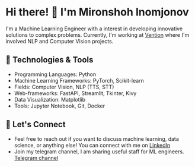 # Hi there! 👋 I'm Mironshoh Inomjonov

I'm a Machine Learning Engineer with a interest in developing innovative solutions to complex problems. Currently, I'm working at [Vention]([https://www.kpi.com/](https://ventionteams.com/)) where I'm involved NLP and Computer Vision projects. 
## 🔧 Technologies & Tools
- Programming Languages: Python
- Machine Learning Frameworks: PyTorch, Scikit-learn
- Fields: Computer Vision, NLP (TTS, STT)
- Web-frameworks: FastAPI, Streamlit, Tkinter, Kivy
- Data Visualization: Matplotlib
- Tools: Jupyter Notebook, Git, Docker

## 💬 Let's Connect
- Feel free to reach out if you want to discuss machine learning, data science, or anything else! You can connect with me on [LinkedIn](https://www.linkedin.com/in/mironshoh-inomjonov)
- Join my telegram channel, I am sharing useful staff for ML engineers. [Telegram channel](https://t.me/mironshohinomjonov)

